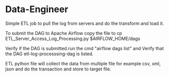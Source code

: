 # Data-Engineer
Simple ETL job to pull the log from servers and do the transform and load it.

To submit the DAG to Apache Airflow copy the file to cp  ETL_Server_Access_Log_Processing.py $AIRFLOW_HOME/dags

Verify if the DAG is submitted.run the cmd "airflow dags list" and Verify that the DAG etl-log-processsing-dag is listed.

ETL python file will collect the data from multiple file for example csv, xml, json and do the transaction and store to target file.
